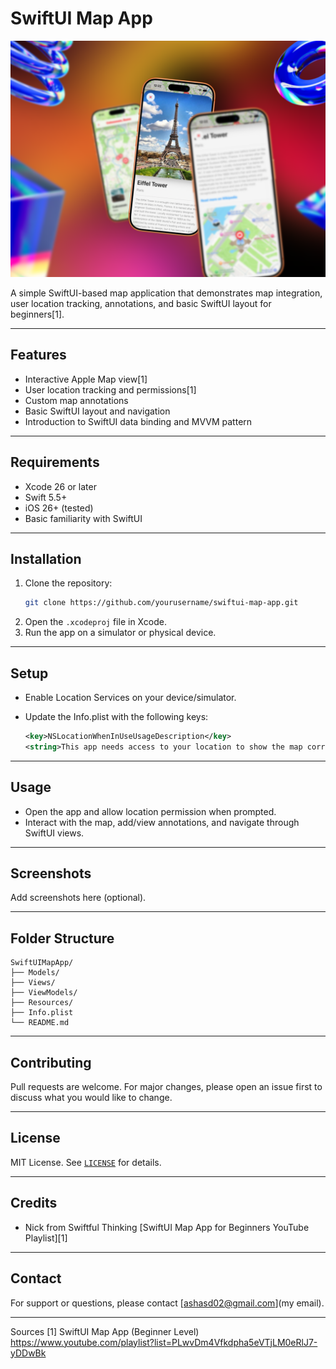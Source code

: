 # SwiftUI Map App

![App Preview](App%20screenshot.png)



A simple SwiftUI-based map application that demonstrates map integration, user location tracking, annotations, and basic SwiftUI layout for beginners[1].

***

## Features

- Interactive Apple Map view[1]
- User location tracking and permissions[1]
- Custom map annotations
- Basic SwiftUI layout and navigation
- Introduction to SwiftUI data binding and MVVM pattern

***

## Requirements

- Xcode 26 or later
- Swift 5.5+
- iOS 26+ (tested)
- Basic familiarity with SwiftUI

***

## Installation

1. Clone the repository:
   ```bash
   git clone https://github.com/yourusername/swiftui-map-app.git
   ```
2. Open the `.xcodeproj` file in Xcode.
3. Run the app on a simulator or physical device.

***

## Setup

- Enable Location Services on your device/simulator.
- Update the Info.plist with the following keys:

  ```xml
  <key>NSLocationWhenInUseUsageDescription</key>
  <string>This app needs access to your location to show the map correctly.</string>
  ```

***

## Usage

- Open the app and allow location permission when prompted.
- Interact with the map, add/view annotations, and navigate through SwiftUI views.

***

## Screenshots

Add screenshots here (optional).

***

## Folder Structure

```
SwiftUIMapApp/
├── Models/
├── Views/
├── ViewModels/
├── Resources/
├── Info.plist
└── README.md
```

***

## Contributing

Pull requests are welcome. For major changes, please open an issue first to discuss what you would like to change.

***

## License

MIT License. See [`LICENSE`](LICENSE) for details.

***

## Credits

- Nick from Swiftful Thinking [SwiftUI Map App for Beginners YouTube Playlist][1]

***

## Contact

For support or questions, please contact [ashasd02@gmail.com](my email).

***


Sources
[1] SwiftUI Map App (Beginner Level) https://www.youtube.com/playlist?list=PLwvDm4Vfkdpha5eVTjLM0eRlJ7-yDDwBk

